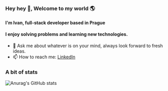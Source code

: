 ### Hey hey 👋, Welcome to my world 🌎
#### I'm Ivan, full-stack developer based in Prague

#### I enjoy solving problems and learning new technologies.

- 💬 Ask me about whatever is on your mind, always look forward to fresh ideas.
- 📫 How to reach me: [LinkedIn](https://www.linkedin.com/in/ivan-gelo/)

### A bit of stats

![Anurag's GitHub stats](https://github-readme-stats.vercel.app/api?username=IvanGelo1&count_private=true&show_icons=true&theme=radical)
